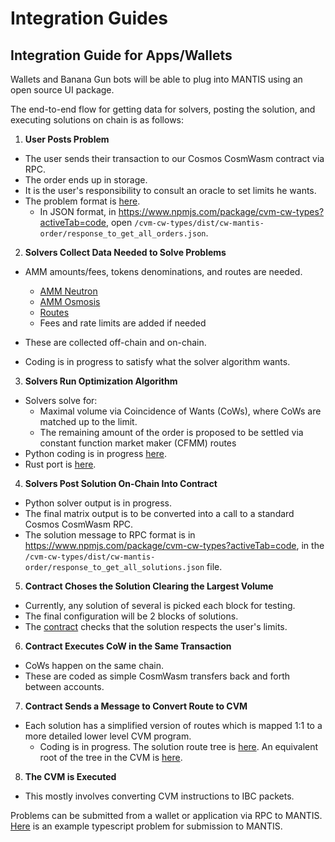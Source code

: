 # Integration Guides

## Integration Guide for Apps/Wallets
Wallets and Banana Gun bots will be able to plug into MANTIS using an open source UI package.

The end-to-end flow for getting data for solvers, posting the solution, and executing solutions on chain is as follows:

1. **User Posts Problem**
- The user sends their transaction to our Cosmos CosmWasm contract via RPC.
- The order ends up in storage.
- It is the user's responsibility to consult an oracle to set limits he wants.
- The problem format is [here](https://github.com/ComposableFi/composable/blob/f65076f5fcf2f0903b3d21e62ba22d7ba91c0c9f/code/xcvm/cosmwasm/contracts/order/src/lib.rs#L65).
  - In JSON format, in https://www.npmjs.com/package/cvm-cw-types?activeTab=code, open `/cvm-cw-types/dist/cw-mantis-order/response_to_get_all_orders.json`.

2. **Solvers Collect Data Needed to Solve Problems**
- AMM amounts/fees, tokens denominations, and routes are needed.
  - [AMM Neutron](https://app.astroport.fi/api/trpc/pools.getAll?input=%7B%22json%22%3A%7B%22chainId%22%3A%22phoenix-1%22%7D%7D)
  - [AMM Osmosis](https://app.osmosis.zone/api/pools?page=1&limit=300&min_liquidity=500000)
  - [Routes](https://github.com/ComposableFi/composable/blob/main/code/cvm/cvm.json)
  - Fees and rate limits are added if needed

- These are collected off-chain and on-chain.
- Coding is in progress to satisfy what the solver algorithm wants.

3. **Solvers Run Optimization Algorithm**
- Solvers solve for:
  - Maximal volume via Coincidence of Wants (CoWs), where CoWs are matched up to the limit.
  - The remaining amount of the order is proposed to be settled via constant function market maker (CFMM) routes
- Python coding is in progress [here](https://github.com/BrunoMazorra/2-assets-matching).
- Rust port is [here](https://github.com/ComposableFi/composable/blob/main/mantis/solver/src/solver.rs).
4. **Solvers Post Solution On-Chain Into Contract**
- Python solver output is in progress.
- The final matrix output is to be converted into a call to a standard Cosmos CosmWasm RPC.
- The solution message to RPC format is in https://www.npmjs.com/package/cvm-cw-types?activeTab=code, in the `/cvm-cw-types/dist/cw-mantis-order/response_to_get_all_solutions.json` file.
5. **Contract Choses the Solution Clearing the Largest Volume**
- Currently, any solution of several is picked each block for testing.
- The final configuration will be 2 blocks of solutions. 
- The [contract](https://github.com/ComposableFi/composable/blob/f65076f5fcf2f0903b3d21e62ba22d7ba91c0c9f/code/xcvm/cosmwasm/contracts/order/src/lib.rs#L343) checks that the solution respects the user's limits.
6. **Contract Executes CoW in the Same Transaction**
- CoWs happen on the same chain.
- These are coded as simple CosmWasm transfers back and forth between accounts.
7. **Contract Sends a Message to Convert Route to CVM**
- Each solution has a simplified version of routes which is mapped 1:1 to a more detailed lower level CVM program.
  - Coding is in progress.
The solution route tree is [here](https://github.com/ComposableFi/composable/blob/f65076f5fcf2f0903b3d21e62ba22d7ba91c0c9f/code/xcvm/cosmwasm/contracts/order/src/lib.rs#L153).
An equivalent root of the tree in the CVM is [here](https://github.com/ComposableFi/composable/blob/ee480d0062b8cde89e5cfb848881d88bb56f2625/docs/docs/technology/cvm/specification.md?plain=1#L120).
8. **The CVM is Executed**
- This mostly involves converting CVM instructions to IBC packets.

Problems can be submitted from a wallet or application via RPC to MANTIS. [Here](https://github.com/ComposableFi/composable/blob/06b2b265a4fb0e866faaf76af4ab94ba580560dd/docs/docs/technology/mantis/mantis.ts#L4) is an example typescript problem for submission to MANTIS.

